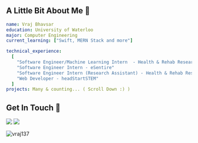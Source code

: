 
## A Little Bit About Me 🚀

```yaml
name: Vraj Bhavsar
education: University of Waterloo
major: Computer Engineering
current_learning: ["Swift, MERN Stack and more"]

technical_experience: 
  [
    "Software Engineer/Machine Learning Intern  - Health & Rehab Research Inc."
    "Software Engineer Intern - eSentire" 
    "Software Engineer Intern (Research Assistant) - Health & Rehab Research Inc." 
    "Web Developer - headStartSTEM"
  ]
projects: Many & counting... ( Scroll Down :) )

```

## Get In Touch 📨
[![](https://img.shields.io/badge/Gmail-D14836?style=for-the-badge&logo=gmail&logoColor=white)](mailto:vraj13725@gmail.com) [![](https://img.shields.io/badge/LinkedIn-0077B5?style=for-the-badge&logo=linkedin&logoColor=white)](https://www.linkedin.com/in/vrajbhavsar/)

<p align="left"> <img src="https://komarev.com/ghpvc/?username=vraj137&label=Profile%20views&color=0e75b6&style=flat" alt="vraj137" /> </p>
